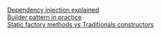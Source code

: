[Dependency injection explained](http://sivalabs.in/2012/06/how-i-explained-dependency-injection-to-my-team/)  
[Builder pattern in practice](https://jlordiales.wordpress.com/2012/12/13/the-builder-pattern-in-practice/)  
[Static factory methods vs Traditionals constructors](https://jlordiales.me/2012/12/26/static-factory-methods-vs-traditional-constructors/)
